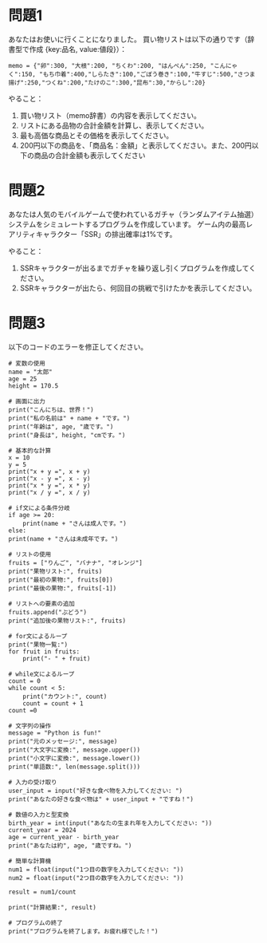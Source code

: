# 問題1
あなたはお使いに行くことになりました。
買い物リストは以下の通りです（辞書型で作成 {key:品名, value:値段}）：


```memo = {"卵":300, "大根":200, "ちくわ":200, "はんぺん":250, "こんにゃく":150, "もち巾着":400,"しらたき":100,"ごぼう巻き":100,"牛すじ":500,"さつま揚げ":250,"つくね":200,"たけのこ":300,"昆布":30,"からし":20}```

やること：
1. 買い物リスト（memo辞書）の内容を表示してください。
2. リストにある品物の合計金額を計算し、表示してください。
3. 最も高価な商品とその価格を表示してください。
4. 200円以下の商品を、「商品名：金額」と表示してください。また、200円以下の商品の合計金額も表示してください


# 問題2
あなたは人気のモバイルゲームで使われているガチャ（ランダムアイテム抽選）システムをシミュレートするプログラムを作成しています。
ゲーム内の最高レアリティキャラクター「SSR」の排出確率は1%です。

やること：
1. SSRキャラクターが出るまでガチャを繰り返し引くプログラムを作成してください。
2. SSRキャラクターが出たら、何回目の挑戦で引けたかを表示してください。


# 問題3
以下のコードのエラーを修正してください。
```
# 変数の使用
name = "太郎"
age = 25
height = 170.5

# 画面に出力
print("こんにちは、世界！")
print("私の名前は" + name + "です。")
print("年齢は", age, "歳です。")
print("身長は", height, "cmです。")

# 基本的な計算
x = 10
y = 5
print("x + y =", x + y)
print("x - y =", x - y)
print("x * y =", x * y)
print("x / y =", x / y)

# if文による条件分岐
if age >= 20:
    print(name + "さんは成人です。")
else:
print(name + "さんは未成年です。")

# リストの使用
fruits = ["りんご", "バナナ", "オレンジ"]
print("果物リスト:", fruits)
print("最初の果物:", fruits[0])
print("最後の果物:", fruits[-1])

# リストへの要素の追加
fruits.append("ぶどう")
print("追加後の果物リスト:", fruits)

# for文によるループ
print("果物一覧:")
for fruit in fruits:
    print("- " + fruit)

# while文によるループ
count = 0
while count < 5:
    print("カウント:", count)
    count = count + 1
count =0

# 文字列の操作
message = "Python is fun!"
print("元のメッセージ:", message)
print("大文字に変換:", message.upper())
print("小文字に変換:", message.lower())
print("単語数:", len(message.split()))

# 入力の受け取り
user_input = input("好きな食べ物を入力してください: ")
print("あなたの好きな食べ物は" + user_input + "ですね！")

# 数値の入力と型変換
birth_year = int(input("あなたの生まれ年を入力してください: "))
current_year = 2024
age = current_year - birth_year
print("あなたは約", age, "歳ですね。")

# 簡単な計算機
num1 = float(input("1つ目の数字を入力してください: "))
num2 = float(input("2つ目の数字を入力してください: "))

result = num1/count

print("計算結果:", result)

# プログラムの終了
print("プログラムを終了します。お疲れ様でした！")
```
